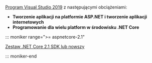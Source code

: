 [Program Visual Studio 2019](https://visualstudio.microsoft.com/downloads/?utm_medium=microsoft&utm_source=docs.microsoft.com&utm_campaign=inline+link&utm_content=download+vs2019) z następującymi obciążeniami:

* **Tworzenie aplikacji na platformie ASP.NET i tworzenie aplikacji internetowych**
* **Programowanie dla wielu platform w środowisku .NET Core**

::: moniker range=">= aspnetcore-2.1"

[Zestaw .NET Core 2.1 SDK lub nowszy](https://www.microsoft.com/net/download/windows)

::: moniker-end
